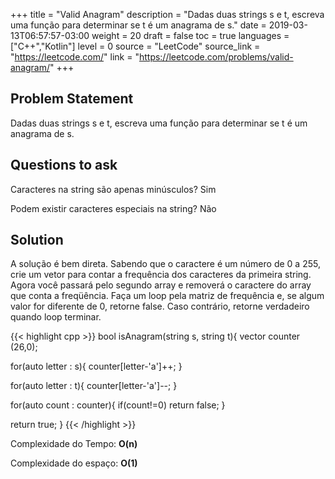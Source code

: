 +++
title = "Valid Anagram"
description = "Dadas duas strings s e t, escreva uma função para determinar se t é um anagrama de s."
date = 2019-03-13T06:57:57-03:00
weight = 20
draft = false
toc = true
languages = ["C++","Kotlin"]
level = 0
source = "LeetCode"
source_link = "https://leetcode.com/"
link = "https://leetcode.com/problems/valid-anagram/"
+++
<h2 class="title is-4"> Problem Statement </h2>

Dadas duas strings s e t, escreva uma função para determinar se t é um anagrama de s.

<h2 class="title is-4"> Questions to ask </h2>

Caracteres na string são apenas minúsculos? Sim

Podem existir caracteres especiais na string? Não

<h2 class="title is-5"> Solution </h2>

A solução é bem direta. Sabendo que o caractere é um número de 0 a 255, crie um vetor para contar a frequência dos caracteres da primeira string. Agora você passará pelo segundo array e removerá o caractere do array que conta a freqüência. Faça um loop pela matriz de frequência e, se algum valor for diferente de 0, retorne false. Caso contrário, retorne verdadeiro quando loop terminar.

{{< highlight cpp >}}
bool isAnagram(string s, string t){
  vector<int> counter (26,0);

  for(auto letter : s){
    counter[letter-'a']++;
  }

  for(auto letter : t){
    counter[letter-'a']--;
  }

  for(auto count : counter){
    if(count!=0)
      return false;
  }

  return true;
}
{{< /highlight >}}

Complexidade do Tempo: **O(n)**

Complexidade do espaço: **O(1)**
